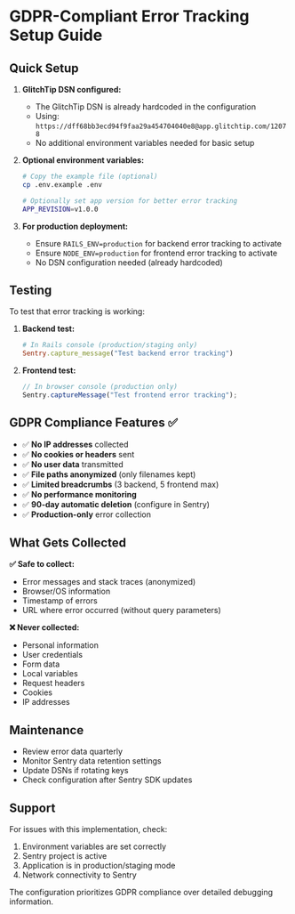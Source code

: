# GDPR-Compliant Error Tracking Setup Guide

## Quick Setup

1. **GlitchTip DSN configured:**
    - The GlitchTip DSN is already hardcoded in the configuration
    - Using: `https://dff68bb3ecd94f9faa29a454704040e8@app.glitchtip.com/12078`
    - No additional environment variables needed for basic setup

2. **Optional environment variables:**

    ```bash
    # Copy the example file (optional)
    cp .env.example .env
    
    # Optionally set app version for better error tracking
    APP_REVISION=v1.0.0
    ```

3. **For production deployment:**
    - Ensure `RAILS_ENV=production` for backend error tracking to activate
    - Ensure `NODE_ENV=production` for frontend error tracking to activate
    - No DSN configuration needed (already hardcoded)

## Testing

To test that error tracking is working:

1. **Backend test:**

    ```ruby
    # In Rails console (production/staging only)
    Sentry.capture_message("Test backend error tracking")
    ```

2. **Frontend test:**

    ```javascript
    // In browser console (production only)
    Sentry.captureMessage("Test frontend error tracking");
    ```

## GDPR Compliance Features ✅

- ✅ **No IP addresses** collected
- ✅ **No cookies or headers** sent
- ✅ **No user data** transmitted
- ✅ **File paths anonymized** (only filenames kept)
- ✅ **Limited breadcrumbs** (3 backend, 5 frontend max)
- ✅ **No performance monitoring**
- ✅ **90-day automatic deletion** (configure in Sentry)
- ✅ **Production-only** error collection

## What Gets Collected

**✅ Safe to collect:**

- Error messages and stack traces (anonymized)
- Browser/OS information
- Timestamp of errors
- URL where error occurred (without query parameters)

**❌ Never collected:**

- Personal information
- User credentials
- Form data
- Local variables
- Request headers
- Cookies
- IP addresses

## Maintenance

- Review error data quarterly
- Monitor Sentry data retention settings
- Update DSNs if rotating keys
- Check configuration after Sentry SDK updates

## Support

For issues with this implementation, check:

1. Environment variables are set correctly
2. Sentry project is active
3. Application is in production/staging mode
4. Network connectivity to Sentry

The configuration prioritizes GDPR compliance over detailed debugging information.
